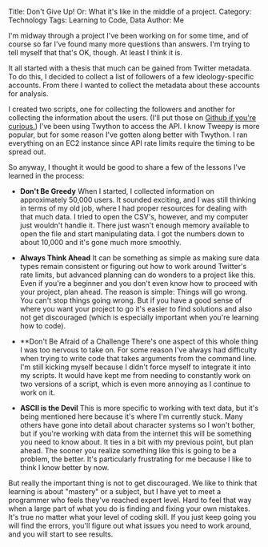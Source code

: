 Title: Don't Give Up! Or: What it's like in the middle of a project.
Category: Technology
Tags: Learning to Code, Data
Author: Me

I'm midway through a project I've been working on for some time, and of course so far I've found many more questions than answers. I'm trying to tell myself that that's OK, though. At least I think it is.

It all started with a thesis that much can be gained from Twitter metadata. To do this, I decided to collect a list of followers of a few ideology-specific accounts. From there I wanted to collect the metadata about these accounts for analysis.

I created two scripts, one for collecting the followers and another for collecting the information about the users. (I'll put those on [Github if you're curious.](https://github.com/kmb232/twitter__research)) I've been using Twython to access the API. I know Tweepy is more popular, but for some reason I've gotten along better with Twython. I ran everything on an EC2 instance since API rate limits require the timing to be spread out.

So anyway, I thought it would be good to share a few of the lessons I've learned in the process:

* **Don't Be Greedy**
	When I started, I collected information on approximately 50,000 users. It sounded exciting, and I was still thinking in terms of my old job, where I had proper resources for dealing with that much data. I tried to open the CSV's, however, and my computer just wouldn't handle it. There just wasn't enough memory available to open the file and start manipulating data. I got the numbers down to about 10,000 and it's gone much more smoothly.

* **Always Think Ahead**
	It can be something as simple as making sure data types remain consistent or figuring out how to work around Twitter's rate limits, but advanced planning can do wonders to a project like this. Even if you're a beginner and you don't even know how to proceed with your project, plan ahead. The reason is simple: Things will go wrong. You can't stop things going wrong. But if you have a good sense of where you want your project to go it's easier to find solutions and also not get discouraged (which is especially important when you're learning how to code).

* **Don't Be Afraid of a Challenge
	There's one aspect of this whole thing I was too nervous to take on. For some reason I've always had difficulty when trying to write code that takes arguments from the command line. I'm still kicking myself because I didn't force myself to integrate it into my scripts. It would have kept me from needing to constantly work on two versions of a script, which is even more annoying as I continue to work on it. 

* **ASCII is the Devil**
	This is more specific to working with text data, but it's being mentioned here because it's where I'm currently stuck. Many others have gone into detail about character systems so I won't bother, but if you're working with data from the internet this will be something you need to know about. It ties in a bit with my previous point, but plan ahead. The sooner you realize something like this is going to be a problem, the better. It's particularly frustrating for me because I like to think I know better by now.

But really the important thing is not to get discouraged. We like to think that learning is about "mastery" or a subject, but I have yet to meet a programmer who feels they've reached expert level. Hard to feel that way when a large part of what you do is finding and fixing your own mistakes. It's true no matter what your level of coding skill. If you just keep going you will find the errors, you'll figure out what issues you need to work around, and you will start to see results. 